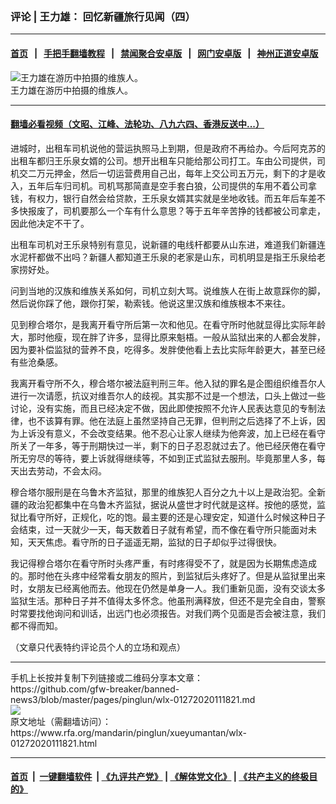 ### 评论 | 王力雄： 回忆新疆旅行见闻（四）
------------------------

#### [首页](https://github.com/gfw-breaker/banned-news3/blob/master/README.md) &nbsp;&nbsp;|&nbsp;&nbsp; [手把手翻墙教程](https://github.com/gfw-breaker/guides/wiki) &nbsp;&nbsp;|&nbsp;&nbsp; [禁闻聚合安卓版](https://github.com/gfw-breaker/bn-android) &nbsp;&nbsp;|&nbsp;&nbsp; [网门安卓版](https://github.com/oGate2/oGate) &nbsp;&nbsp;|&nbsp;&nbsp; [神州正道安卓版](https://github.com/SzzdOgate/update) 



<div id="headerimg">
 <img alt="王力雄在游历中拍摄的维族人。" src="https://www.rfa.org/mandarin/pinglun/xueyumantan/wlx-01272020111821.html/weizu-3.jpg/@@images/96200050-8118-404b-8e1c-337306c523d3.jpeg" title="王力雄在游历中拍摄的维族人。"/>
 <div id="headerimgcontents">
  <div id="headerimgcaption">
   <span>
    王力雄在游历中拍摄的维族人。
   </span>
   <!-- zoomattribute -->
  </div>
  <!-- headerimgcaption -->
 </div>
 <!-- headerimagecontents -->
</div>

<hr/>


#### [翻墙必看视频（文昭、江峰、法轮功、八九六四、香港反送中...）](http://167.172.214.107/home.html)

<div id="storytext">
 <div>
  <div class="slot_header">
  </div>
 </div>
 <p>
  进城时，出租车司机说他的营运执照马上到期，但是政府不再给办。今后阿克苏的出租车都归王乐泉女婿的公司。想开出租车只能给那公司打工。车由公司提供，司机交二万元押金，然后一切运营费用自己出，每年上交公司五万元，剩下的才是收入，五年后车归司机。司机骂那简直是空手套白狼，公司提供的车用不着公司拿钱，有权力，银行自然会给贷款，王乐泉女婿其实就是坐地收钱。而五年后车差不多快报废了，司机要那么一个车有什么意思？等于五年辛苦挣的钱都被公司拿走，因此他决定不干了。
 </p>
 <p>
  出租车司机对王乐泉特别有意见，说新疆的电线杆都要从山东进，难道我们新疆连水泥杆都做不出吗？新疆人都知道王乐泉的老家是山东，司机明显是指王乐泉给老家捞好处。
 </p>
 <p>
  问到当地的汉族和维族关系如何，司机立刻大骂。说维族人在街上故意踩你的脚，然后说你踩了他，跟你打架，勒索钱。他说这里汉族和维族根本不来往。
 </p>
 <p>
  见到穆合塔尔，是我离开看守所后第一次和他见。在看守所时他就显得比实际年龄大，那时他瘦，现在胖了许多，显得比原来魁梧。一般从监狱出来的人都会发胖，因为要补偿监狱的营养不良，吃得多。发胖使他看上去比实际年龄更大，甚至已经有些沧桑感。
 </p>
 <p>
  我离开看守所不久，穆合塔尔被法庭判刑三年。他入狱的罪名是企图组织维吾尔人进行一次请愿，抗议对维吾尔人的歧视。其实那不过是一个想法，口头上做过一些讨论，没有实施，而且已经决定不做，因此即使按照不允许人民表达意见的专制法律，也不该算有罪。他在法庭上虽然坚持自己无罪，但判刑之后选择了不上诉，因为上诉没有意义，不会改变结果。他不忍心让家人继续为他奔波，加上已经在看守所关了一年多，等于刑期快过一半，剩下的日子忍忍就过去了。他已经厌倦在看守所无穷尽的等待，要上诉就得继续等，不如到正式监狱去服刑。毕竟那里人多，每天出去劳动，不会太闷。
 </p>
 <p>
  穆合塔尔服刑是在乌鲁木齐监狱，那里的维族犯人百分之九十以上是政治犯。全新疆的政治犯都集中在乌鲁木齐监狱，据说从盛世才时代就是这样。按他的感觉，监狱比看守所好，正规化，吃的饱。最主要的还是心理安定，知道什么时候这种日子会结束，过一天就少一天，每天数着日子就有希望，而不像在看守所只能面对未知，天天焦虑。看守所的日子遥遥无期，监狱的日子却似乎过得很快。
 </p>
 <p>
  我记得穆合塔尔在看守所时头疼严重，有时疼得受不了，就是因为长期焦虑造成的。那时他在头疼中经常看女朋友的照片，到监狱后头疼好了。但是从监狱里出来时，女朋友已经离他而去。他现在仍然是单身一人。我们重新见面，没有交谈太多监狱生活。那种日子并不值得太多怀念。他虽刑满释放，但还不是完全自由，警察时常要找他询问和训话，出远门也必须报告。对我们两个见面是否会被注意，我们都不得而知。
 </p>
 <p>
 </p>
 <p>
  （文章只代表特约评论员个人的立场和观点）
 </p>
</div>

<hr/>
手机上长按并复制下列链接或二维码分享本文章：<br/>
https://github.com/gfw-breaker/banned-news3/blob/master/pages/pinglun/wlx-01272020111821.md <br/>
<a href='https://github.com/gfw-breaker/banned-news3/blob/master/pages/pinglun/wlx-01272020111821.md'><img src='https://github.com/gfw-breaker/banned-news3/blob/master/pages/pinglun/wlx-01272020111821.md.png'/></a> <br/>
原文地址（需翻墙访问）：https://www.rfa.org/mandarin/pinglun/xueyumantan/wlx-01272020111821.html


------------------------
#### [首页](https://github.com/gfw-breaker/banned-news3/blob/master/README.md) &nbsp;|&nbsp; [一键翻墙软件](https://github.com/gfw-breaker/nogfw/blob/master/README.md) &nbsp;| [《九评共产党》](https://github.com/gfw-breaker/9ping.md/blob/master/README.md#九评之一评共产党是什么) | [《解体党文化》](https://github.com/gfw-breaker/jtdwh.md/blob/master/README.md) | [《共产主义的终极目的》](https://github.com/gfw-breaker/gczydzjmd.md/blob/master/README.md)


<img src='http://gfw-breaker.win/banned-news3/pages/pinglun/wlx-01272020111821.md' width='0px' height='0px'/>